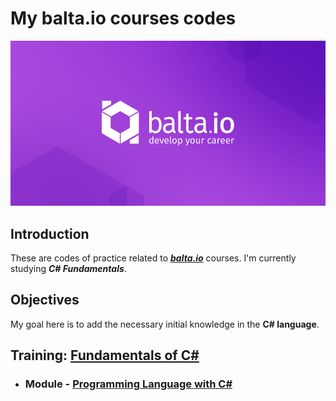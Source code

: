 # My balta.io courses codes

<img src="course-01\img\balta.io_logo.png"/>

## Introduction

These are codes of practice related to <a href="https://balta.io/">***balta.io***</a> courses. I'm currently studying <a heref="https://balta.io/cursos/fundamentos-csharp">***C# Fundamentals***</a>.

## Objectives

My goal here is to add the necessary initial knowledge in the **C# language**.

## Training: <a href="https://github.com/Marcos-Vitor123/my-balta-io-courses-codes/blob/8337a8697ae738dfc7337b50de5fd733e8d52880/course-01">Fundamentals of C#</a>
 
- ### Module - <a href="https://github.com/Marcos-Vitor123/my-balta-io-courses-codes/blob/eadc58ecae3a36063d90ea491015cbc3e3a6b3d6/course-01/module-05">Programming Language with C#</a>
